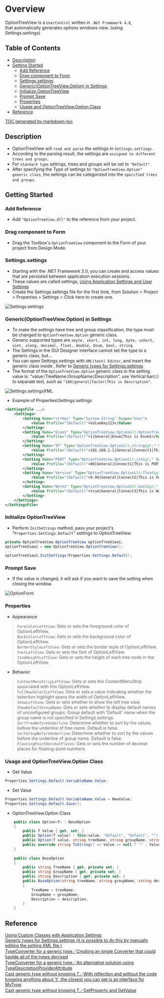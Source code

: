 ﻿# Overview

OptionTreeView is a `UserControl` written in `.Net Framework 4.8`,  
that automatically generates options windows view. (using Settings.settings)  


## Table of Contents

- [Description](#description)
- [Getting Started](#getting-started)
  * [Add Reference](#add-reference)
  * [Drag component to Form](#drag-component-to-form)
  * [Settings.settings](#settingssettings)
  * [Generic(OptionTreeView.Option) in Settings](#genericoptiontreeviewoption-in-settings)
  * [Initialize OptionTreeView](#initialize-optiontreeview)
  * [Prompt Save](#prompt-save)
  * [Properties](#properties)
  * [Usage and OptionTreeView.Option Class](#usage-and-optiontreeviewoption-class)
- [Reference](#reference)

[TOC generated by markdown-toc](https://ecotrust-canada.github.io/markdown-toc/)


## Description

- OptionTreeView will `read and parse` the settings in `Settings.settings`.
- According to the parsing result, the settings are `assigned to different trees and groups`.
- For `standard type` settings, trees and groups will be set to `"Default"`.
- After specifying the Type of settings to `"OptionTreeView.Option" generic class`, the settings can be categorized into the `specified trees and groups`.


## Getting Started

### Add Reference 

- Add `"OptionTreeView.dll"` to the reference from your project.


### Drag component to Form

- Drag the Toolbox's `OptionTreeView` component to the Form of your project from Design Mode.


### Settings.settings

- Starting with the .NET Framework 2.0, you can create and access values that are persisted between application execution sessions.
- These values are called settings, [Using Application Settings and User Settings](https://docs.microsoft.com/en-us/dotnet/desktop/winforms/advanced/using-application-settings-and-user-settings?view=netframeworkdesktop-4.8)
- Create the Settings.settings file for the first time, from Solution > Project > Properties > Settings > Click here to create one.

![Settings.settings](assets/Settings.settings.webp)


### Generic(OptionTreeView.Option) in Settings

- To make the settings have tree and group classification, the type must be changed to `OptionTreeView.Option` generic class.
- Generic supported types are `sbyte, short, int, long, byte, ushort, uint, ulong, decimal, float, double, Enum, bool, string`.
- The Settings in the GUI Designer interface cannot set the type to a generic class, but...
- You can open Settings.settings with `XML(text) Editor`, and insert the generic class inside <Settings>, Refer to [Generic types for Settings.settings](https://stackoverflow.com/a/4046036)
- The format of the `OptionTreeView.Option` generic class in the setting value is: "value`|`TreeName`|`GroupName`|`Description", use Vertical bar(`|`) to separate text, such as `"100|general|factor|This is Description"`.

![Settings.settingsXML](assets/Settings.settingsXML.webp)

- Example of Properties\Settings.settings

```xml
<SettingsFile ...>
	<Settings>
		<Setting Name="strKey" Type="System.String" Scope="User">
			<Value Profile="(Default)">ValueKey123</Value>
		</Setting>
		<Setting Name="Enum1" Type="OptionTreeView.Option&lt;OptionTreeViewTestApp.ImageType&gt;" Scope="User">
			<Value Profile="(Default)">1|General|Enum|This is Enum1</Value>
		</Setting>
		<Setting Name="IP" Type="OptionTreeView.Option&lt;string&gt;" Scope="User">
			<Value Profile="(Default)">192.168.1.1|General|Connect1|This is IP</Value>
		</Setting>
		<Setting Name="PORT" Type="OptionTreeView.Option&lt;int&gt;" Scope="User">
			<Value Profile="(Default)">80|General|Connect1|This is PORT</Value>
		</Setting>
		<Setting Name="Version" Type="OptionTreeView.Option&lt;float&gt;" Scope="User">
			<Value Profile="(Default)">9.99|General|Connect2|This is Version</Value>
		</Setting>
		<Setting Name="Work3" Type="OptionTreeView.Option&lt;bool&gt;" Scope="User">
			<Value Profile="(Default)">true|General|Connect3|This is Work3</Value>
		</Setting>
	</Settings>
</SettingsFile>
```


### Initialize OptionTreeView

- Perform `InitSettings` method, pass your project's "`Properties.Settings.Default`" settings to OptionTreeView.

```cs
private OptionTreeView.OptionTreeView optionTreeView1;
optionTreeView1 = new OptionTreeView.OptionTreeView();
...
optionTreeView1.InitSettings(Properties.Settings.Default);
```


### Prompt Save

- If the value is changed, it will ask if you want to save the setting when closing the window.

![OptionForm](assets/OptionForm.webp)


### Properties

- Appearance

> `ForeColorLeftView`: Gets or sets the foreground color of OptionLeftView.  
> `BackColorLeftView`: Gets or sets the background color of OptionLeftView.  
> `BorderStyleLeftView`: Gets or sets the border style of OptionLeftView.  
> `FontLeftView`: Gets or sets the font of OptionLeftView.  
> `ItemHeightLeftView`: Gets or sets the height of each tree node in the OptionLeftView.  

- Behavior

> `ContextMenuStripLeftView`: Gets or sets the ContextMenuStrip associated with this OptionLeftView.  
> `FullRowSelectLeftView`: Gets or sets a value indicating whether the selection highlight spans the width of OptionLeftView.  
> `ShowLeftView`: Gets or sets whether to show the left tree view.  
> `ShowDefaultGroupName`: Gets or sets whether to display default names of unconfigured groups. Group default with 'Default' name when the group name is not specified in Settings.settings.  
> `SortTreeBeforeUnderline`: Determine whether to sort by the values before the underline of tree name. Default is false.  
> `SortGroupBeforeUnderline`: Determine whether to sort by the values before the underline of group name. Default is false.  
> `FloatingPointDecimalPlaces`: Gets or sets the number of decimal places for floating-point numbers.  


### Usage and OptionTreeView.Option Class

- Get Value

```cs
Properties.Settings.Default.VariableName.Value;
```

- Set Value

```cs
Properties.Settings.Default.VariableName.Value = NewValue;
Properties.Settings.Default.Save();
```

- OptionTreeView.Option Class

```cs
    public class Option<T> : BaseOption
    {
        public T Value { get; set; }
        public Option(T value) : this(value, "Default", "Default", "") { }
        public Option(T value, string treeName, string groupName, string description) : base(treeName, groupName, description) => Value = value;
        public override string ToString() => Value == null ? "" : Value.ToString();
    }
    
    public class BaseOption
    {
        public string TreeName { get; private set; }
        public string GroupName { get; private set; }
        public string Description { get; private set; }
        public BaseOption(string treeName, string groupName, string description)
        {
            TreeName = treeName;
            GroupName = groupName;
            Description = description;
        }
    }
```


## Reference

[Using Custom Classes with Application Settings](http://www.blackwasp.co.uk/CustomAppSettings.aspx)  
[Generic types for Settings.settings (it is possible to do this by manually editing the setting XML file.)](https://stackoverflow.com/a/4046036)  
[TypeConverter for a generic type／Creating an single Converter that could hanlde all of the types derrived](https://stackoverflow.com/a/14980794)  
[TypeConverter for a generic type／An alternative solution using TypeDescriptionProviderAttribute](https://stackoverflow.com/a/53771936)  
[Cast generic type without knowing T／With reflection and without the code knowing anything about 't', the closest you can get is an interface for MyType](https://www.reddit.com/r/csharp/comments/f2t0hw/comment/fherb76/?utm_source=share&utm_medium=web2x&context=3)  
[Cast generic type without knowing T／GetProperty and GetValue](https://social.msdn.microsoft.com/Forums/en-US/e1f9a9c0-ddb7-41b8-aad8-c2c4a8ef5e84/cast-generic-type-without-knowing-t?forum=aspcsharp)  

